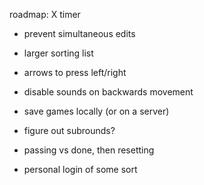 roadmap:
X timer

- prevent simultaneous edits
- larger sorting list
- arrows to press left/right
- disable sounds on backwards movement
- save games locally (or on a server)

- figure out subrounds?
- passing vs done, then resetting
- personal login of some sort
